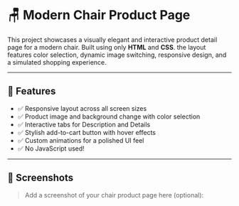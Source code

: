 # 🪑 Modern Chair Product Page

This project showcases a visually elegant and interactive product detail page for a modern chair. Built using only **HTML** and **CSS**.
the layout features color selection, dynamic image switching, responsive design, and a simulated shopping experience.

---

## 🌟 Features

- ✅ Responsive layout across all screen sizes
- ✅ Product image and background change with color selection
- ✅ Interactive tabs for Description and Details
- ✅ Stylish add-to-cart button with hover effects
- ✅ Custom animations for a polished UI feel
- ✅ No JavaScript used!

---

## 📸 Screenshots

> Add a screenshot of your chair product page here (optional):
